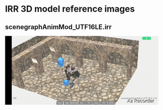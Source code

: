 # IRR 3D model reference images

## scenegraphAnimMod_UTF16LE.irr
![scenegraphAnimMod_UTF16LE.irr](scenegraphAnimMod_UTF16LE_irr.gif)
